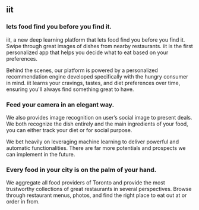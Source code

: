 ## iit

### lets food find you before you find it.

iit, a new deep learning platform that lets food find you before you find it. Swipe through great images of dishes from nearby restaurants. iit is the first personalized app that helps you decide what to eat based on your preferences. 

Behind the scenes, our platform is powered by a personalized recommendation engine developed specifically with the hungry consumer in mind. iit learns your cravings, tastes, and diet preferences over time, ensuring you'll always find something great to 
have.


### Feed your camera in an elegant way.

We also provides image recognition on user’s social image to present deals. We both recognize the dish entirely and the main ingredients of your food, you can either track your diet or for social purpose. 

We bet heavily on leveraging machine learning to deliver powerful and automatic functionalities. There are far more potentials and prospects we can implement in the future. 

### Every food in your city is on the palm of your hand.

We aggregate all food providers of Toronto and provide the most trustworthy collections of great restaurants in several perspectives. Browse through restaurant menus, photos, and find the right place to eat out at or order in from.
